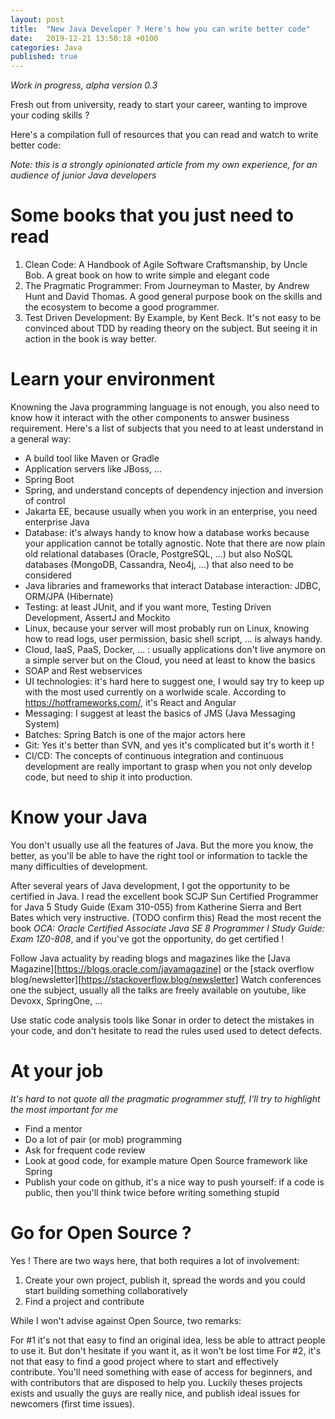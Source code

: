 ```yaml
---
layout: post
title:  "New Java Developer ? Here's how you can write better code"
date:   2019-12-21 13:50:18 +0100
categories: Java
published: true
---
```


_Work in progress, alpha version 0.3_

Fresh out from university, ready to start your career, wanting to improve your coding skills ? 

Here's a compilation full of resources that you can read and watch to write better code:

_Note: this is a strongly opinionated article from my own experience, for an audience of junior Java developers_

# Some books that you just need to read

1. Clean Code: A Handbook of Agile Software Craftsmanship, by Uncle Bob. A great book on how to write simple and elegant code
2. The Pragmatic Programmer: From Journeyman to Master, by Andrew Hunt and David Thomas. A good general purpose book on the skills and 
the ecosystem to become a good programmer.  
3. Test Driven Development: By Example, by Kent Beck. It's not easy to be convinced about TDD by reading theory on the subject. But seeing it 
in action in the book is way better.

# Learn your environment
 Knowning the Java programming language is not enough, you also need to know how it interact with the other components to 
 answer business requirement. Here's a list of subjects that you need to at least understand in a general way:
 
 * A build tool like Maven or Gradle
 * Application servers like JBoss, ...
 * Spring Boot 
 * Spring, and understand concepts of dependency injection and inversion of control
 * Jakarta EE, because usually when you work in an enterprise, you need enterprise Java
 * Database: it's always handy to know how a database works because your application cannot be totally agnostic. Note that there
 are now plain old relational databases (Oracle, PostgreSQL, ...) but also NoSQL databases (MongoDB, Cassandra, Neo4j, ...)
  that also need to be considered 
 * Java libraries and frameworks that interact Database interaction: JDBC, ORM/JPA (Hibernate)
 * Testing: at least JUnit, and if you want more, Testing Driven Development, AssertJ and Mockito 
 * Linux, because your server will most probably run on Linux, knowing how to read logs, user permission, basic shell script, ... 
 is always handy.
 * Cloud, IaaS, PaaS, Docker, ... : usually applications don't live anymore on a simple server but on the Cloud, you need
 at least to know the basics
 * SOAP and Rest webservices 
 * UI technologies: it's hard here to suggest one, I would say try to keep up with the most used currently on a worlwide scale. 
 According to https://hotframeworks.com/, it's React and Angular
 * Messaging: I suggest at least the basics of JMS (Java Messaging System) 
 * Batches: Spring Batch is one of the major actors here
 * Git: Yes it's better than SVN, and yes it's complicated but it's worth it !
 * CI/CD: The concepts of continuous integration and continuous development are really important to grasp when you not only develop code, 
 but need to ship it into production.
 
# Know your Java
 
You don't usually use all the features of Java. But the more you know, the better, as you'll be able to have the right tool
 or information to tackle the many difficulties of development.
 
After several years of Java development, I got the opportunity to be certified in Java. I read the excellent book 
SCJP Sun Certified Programmer for Java 5 Study Guide (Exam 310-055) from Katherine Sierra and Bert Bates which very instructive.
(TODO confirm this) Read the most recent the book _OCA: Oracle Certified Associate Java SE 8 Programmer I Study Guide: 
Exam 1Z0-808_, and if you've got the opportunity, do get certified !
 
Follow Java actuality by reading blogs and magazines like the [Java Magazine][https://blogs.oracle.com/javamagazine] or
the [stack overflow blog/newsletter][https://stackoverflow.blog/newsletter]
Watch conferences one the subject, usually all the talks are freely available on youtube, like Devoxx, SpringOne, ...

Use static code analysis tools like Sonar in order to detect the mistakes in your code, and don't hesitate to read the rules used used to detect defects.
 
# At your job
_It's hard to not quote all the pragmatic programmer stuff, I'll try to highlight the most important for me_

* Find a mentor
* Do a lot of pair (or mob) programming
* Ask for frequent code review
* Look at good code, for example mature Open Source framework like Spring 
* Publish your code on github, it's a nice way to push yourself: if a code is public, then you'll think twice before writing
something stupid

# Go for Open Source ?
Yes ! There are two ways here, that both requires a lot of involvement:

1. Create your own project, publish it, spread the words and you could start building something collaboratively
1. Find a project and contribute

While I won't advise against Open Source, two remarks: 

For #1 it's not that easy to find an original idea, less be able to attract people to use it. But don't hesitate if you 
want it, as it won't be lost time
For #2, it's not that easy to find a good project where to start and effectively contribute. You'll need something 
with ease of access for beginners, and with contributors that are disposed to help you. Luckily theses projects exists and 
usually the guys are really nice, and publish ideal issues for newcomers (first time issues).